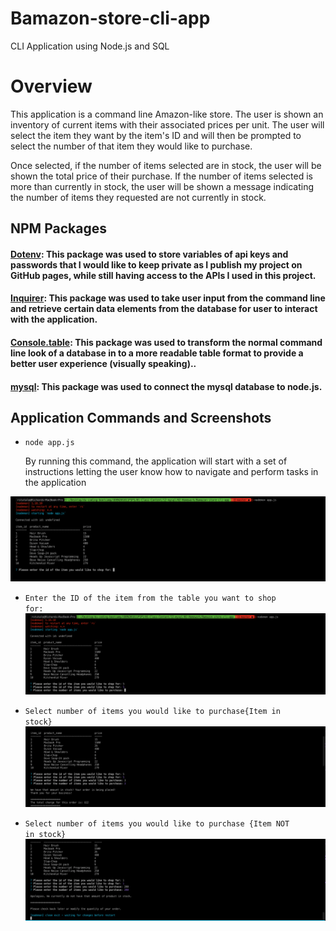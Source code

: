 # Bamazon-store-cli-app
CLI Application using Node.js and SQL
# Overview
<p>This application is a command line Amazon-like store. The user is shown an inventory of current items with their associated prices per unit. The user will select the item they want by the item's ID and will then be prompted to select the number of that item they would like to purchase.</p>
<p>Once selected, if the number of items selected are in stock, the user will be shown the total price of their purchase. If the number of items selected is more than currently in stock, the user will be shown a message indicating the number of items they requested are not currently in stock.</p> 

## NPM Packages

#### [Dotenv](https://www.npmjs.com/package/dotenv): This package was used to store variables of api keys and passwords that I would like to keep private as I publish my project on GitHub pages, while still having access to the APIs I used in this project. <br> 
#### [Inquirer](https://www.npmjs.com/package/inquirer/v/0.2.3): This package was used to take user input from the command line and retrieve certain data elements from the database for user to interact with the application. <br> 
#### [Console.table](https://www.npmjs.com/package/console.table): This package was used to transform the normal command line look of a database in to a more readable table format to provide a better user experience (visually speaking).. <br>
#### [mysql](https://www.npmjs.com/package/mysql): This package was used to connect the mysql database to node.js.  <br> 


## Application Commands and Screenshots

* <code>node app.js</code>
   <p>By running this command, the application will start with a set of instructions letting the user know how to navigate and perform tasks in the application</p>
![Application Start Command](images/start-application-img.png)

* <code>Enter the ID of the item from the table you want to shop for: </code>
![Search for Item](images/search-for-item-img.png)

* <code>Select number of items you would like to purchase{Item in stock}</code>
![Select Number of Items in stock](images/item-selection-img.png)

* <code>Select number of items you would like to purchase {Item NOT in stock}</code>
![Select Number of Items NOT in Stock](images/item-not-in-stock-img.png)
